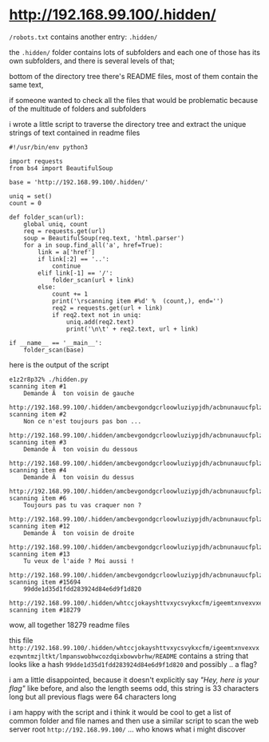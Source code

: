 # http://192.168.99.100/.hidden/

`/robots.txt` contains another entry: `.hidden/`

the `.hidden/` folder contains lots of subfolders and each one of those has its own subfolders, and there is several levels of that;

bottom of the directory tree there's README files, most of them contain the same text,

if someone wanted to check all the files that would be problematic because of the multitude of folders and subfolders

i wrote a little script to traverse the directory tree and extract the unique strings of text contained in readme files

```
#!/usr/bin/env python3

import requests
from bs4 import BeautifulSoup

base = 'http://192.168.99.100/.hidden/'

uniq = set()
count = 0

def folder_scan(url):
    global uniq, count
    req = requests.get(url)
    soup = BeautifulSoup(req.text, 'html.parser')
    for a in soup.find_all('a', href=True):
        link = a['href']
        if link[:2] == '..':
            continue
        elif link[-1] == '/':
            folder_scan(url + link)
        else:
            count += 1
            print('\rscanning item #%d' %  (count,), end='')
            req2 = requests.get(url + link)
            if req2.text not in uniq:
                uniq.add(req2.text)
                print('\n\t' + req2.text, url + link)

if __name__ == '__main__':
    folder_scan(base)
```


here is the output of the script
```
e1z2r8p32% ./hidden.py
scanning item #1
	Demande Ã  ton voisin de gauche  
 http://192.168.99.100/.hidden/amcbevgondgcrloowluziypjdh/acbnunauucfplzmaglkvqgswwn/ayuprpftypqspruffmkuucjccv/README
scanning item #2
	Non ce n'est toujours pas bon ...
 http://192.168.99.100/.hidden/amcbevgondgcrloowluziypjdh/acbnunauucfplzmaglkvqgswwn/becskiwlclcuqxshqmxhicouoj/README
scanning item #3
	Demande Ã  ton voisin du dessous 
 http://192.168.99.100/.hidden/amcbevgondgcrloowluziypjdh/acbnunauucfplzmaglkvqgswwn/cqqssunxyhjgdwjoafgyzoollx/README
scanning item #4
	Demande Ã  ton voisin du dessus  
 http://192.168.99.100/.hidden/amcbevgondgcrloowluziypjdh/acbnunauucfplzmaglkvqgswwn/dupoqdxhvrbqhaqokxsiigjnph/README
scanning item #6
	Toujours pas tu vas craquer non ?
 http://192.168.99.100/.hidden/amcbevgondgcrloowluziypjdh/acbnunauucfplzmaglkvqgswwn/ftzcgojutitjfpqrdadyfewfov/README
scanning item #12
	Demande Ã  ton voisin de droite  
 http://192.168.99.100/.hidden/amcbevgondgcrloowluziypjdh/acbnunauucfplzmaglkvqgswwn/lmpanswobhwcozdqixbowvbrhw/README
scanning item #13
	Tu veux de l'aide ? Moi aussi !  
 http://192.168.99.100/.hidden/amcbevgondgcrloowluziypjdh/acbnunauucfplzmaglkvqgswwn/mfmtemmsbpftlvuuuwitbydbbt/README
scanning item #15694
	99dde1d35d1fdd283924d84e6d9f1d820
 http://192.168.99.100/.hidden/whtccjokayshttvxycsvykxcfm/igeemtxnvexvxezqwntmzjltkt/lmpanswobhwcozdqixbowvbrhw/README
scanning item #18279
```

wow, all together 18279 readme files

this file `http://192.168.99.100/.hidden/whtccjokayshttvxycsvykxcfm/igeemtxnvexvxezqwntmzjltkt/lmpanswobhwcozdqixbowvbrhw/README`
contains a string that looks like a hash `99dde1d35d1fdd283924d84e6d9f1d820` and possibly .. a flag?

i am a little disappointed, because it doesn't explicitly say _"Hey, here is your flag"_ like before, and also the length seems odd,
this string is 33 characters long but all previous flags were 64 characters long


i am happy with the script and i think it would be cool to get a list of common folder and file names and then use a similar script to scan the web server root `http://192.168.99.100/`  ... who knows what i might discover

